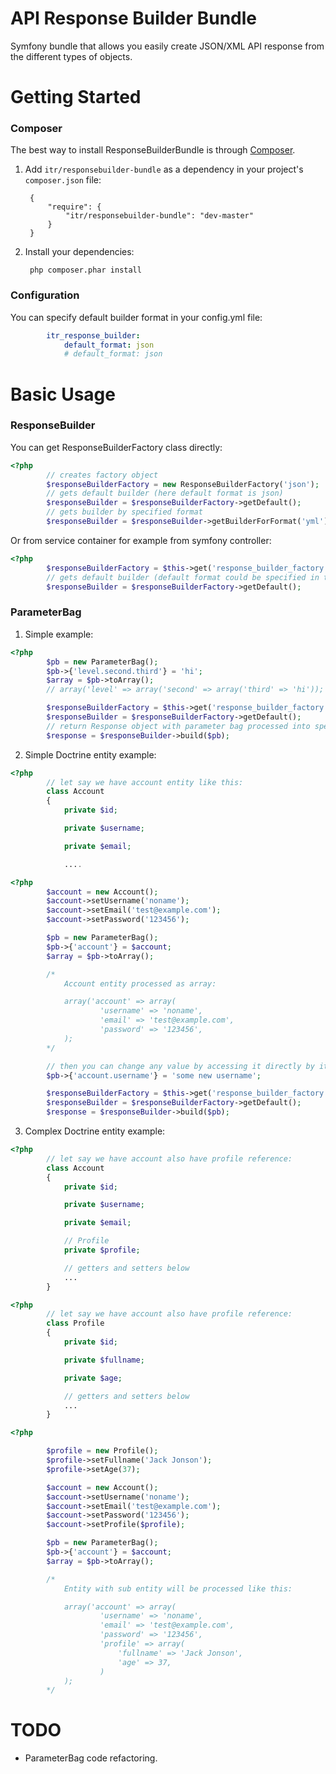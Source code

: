 API Response Builder Bundle
===========================
Symfony bundle that allows you easily create JSON/XML API response from the different types of objects.

Getting Started
============
### Composer

The best way to install ResponseBuilderBundle is through [Composer](http://getcomposer.org).

1. Add ``itr/responsebuilder-bundle`` as a dependency in your project's ``composer.json`` file:

        {
            "require": {
                "itr/responsebuilder-bundle": "dev-master"
            }
        }

2. Install your dependencies:

        php composer.phar install

### Configuration

You can specify default builder format in your config.yml file:
``` yml
        itr_response_builder:
            default_format: json
            # default_format: json
```
Basic Usage
===========
### ResponseBuilder

You can get ResponseBuilderFactory class directly:
``` php
<?php
        // creates factory object
        $responseBuilderFactory = new ResponseBuilderFactory('json');
        // gets default builder (here default format is json)
        $responseBuilder = $responseBuilderFactory->getDefault();
        // gets builder by specified format
        $responseBuilder = $responseBuilder->getBuilderForFormat('yml');
```

Or from service container for example from symfony controller:
``` php
<?php
        $responseBuilderFactory = $this->get('response_builder_factory');
        // gets default builder (default format could be specified in the configurations file like described above)
        $responseBuilder = $responseBuilderFactory->getDefault();
```
### ParameterBag

1. Simple example:

``` php
<?php
        $pb = new ParameterBag();
        $pb->{'level.second.third'} = 'hi';
        $array = $pb->toArray();
        // array('level' => array('second' => array('third' => 'hi'));

        $responseBuilderFactory = $this->get('response_builder_factory');
        $responseBuilder = $responseBuilderFactory->getDefault();
        // return Response object with parameter bag processed into specified format (json or xml)
        $response = $responseBuilder->build($pb);
```

2. Simple Doctrine entity example:

``` php
<?php
        // let say we have account entity like this:
        class Account
        {
            private $id;

            private $username;

            private $email;

            ....
```

``` php
<?php
        $account = new Account();
        $account->setUsername('noname');
        $account->setEmail('test@example.com');
        $account->setPassword('123456');

        $pb = new ParameterBag();
        $pb->{'account'} = $account;
        $array = $pb->toArray();

        /*
            Account entity processed as array:

            array('account' => array(
                    'username' => 'noname',
                    'email' => 'test@example.com',
                    'password' => '123456',
            );
        */

        // then you can change any value by accessing it directly by its path:
        $pb->{'account.username'} = 'some new username';

        $responseBuilderFactory = $this->get('response_builder_factory');
        $responseBuilder = $responseBuilderFactory->getDefault();
        $response = $responseBuilder->build($pb);
```

3. Complex Doctrine entity example:

``` php
<?php
        // let say we have account also have profile reference:
        class Account
        {
            private $id;

            private $username;

            private $email;

            // Profile
            private $profile;

            // getters and setters below
            ...
        }
```

``` php
<?php
        // let say we have account also have profile reference:
        class Profile
        {
            private $id;

            private $fullname;

            private $age;

            // getters and setters below
            ...
        }
```

``` php
<?php

        $profile = new Profile();
        $profile->setFullname('Jack Jonson');
        $profile->setAge(37);

        $account = new Account();
        $account->setUsername('noname');
        $account->setEmail('test@example.com');
        $account->setPassword('123456');
        $account->setProfile($profile);

        $pb = new ParameterBag();
        $pb->{'account'} = $account;
        $array = $pb->toArray();

        /*
            Entity with sub entity will be processed like this:

            array('account' => array(
                    'username' => 'noname',
                    'email' => 'test@example.com',
                    'password' => '123456',
                    'profile' => array(
                        'fullname' => 'Jack Jonson',
                        'age' => 37,
                    )
            );
        */
```
TODO
====
-   ParameterBag code refactoring.
